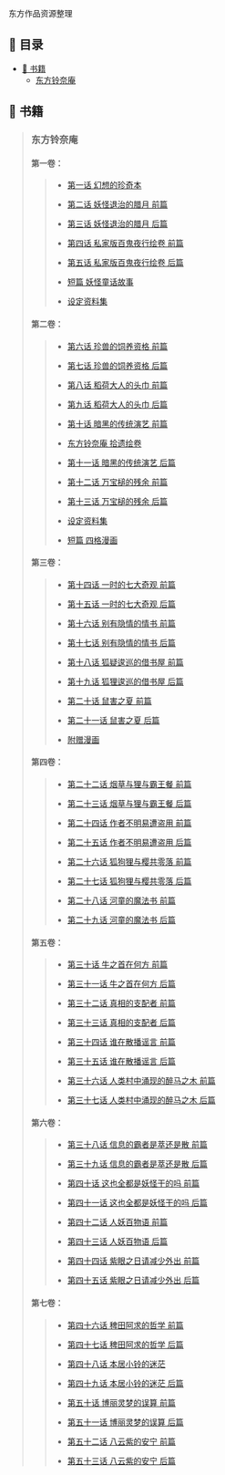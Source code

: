 <span class="bigger"> 东方作品资源整理 </span>

## 🧭 目录
- [<fx> 📕 书籍 </fx></fx>](#-书籍)
  - [<fx> 东方铃奈庵 </fx></fx>](东方铃奈庵)

## 📕 书籍

> ### 东方铃奈庵
> 
> #### 第一卷：
> 
> > - <a href="https://bbs.nyasama.com/forum.php?mod=viewthread&amp;tid=19006" title="第一話　幻想の稀覯本 | 页码：001-003，005-027"><fx>第一话 幻想的珍奇本</fx></a>
> > 
> > - <a href="https://bbs.nyasama.com/forum.php?mod=viewthread&amp;tid=19720" title="第二話　妖怪退治の師走　前編 | 页码：> 029-053"><fx>第二话  妖怪退治的腊月 前篇</fx></a>
> > 
> > - <a href="https://bbs.nyasama.com/forum.php?mod=viewthread&amp;tid=20341" title="第三話　妖怪退治の師走　後編 | 页码：> 055-081"><fx>第三话  妖怪退治的腊月 后篇</fx></a>
> > 
> > - <a href="https://bbs.nyasama.com/forum.php?mod=viewthread&amp;tid=21225" title="第四話　私家版 百鬼夜行絵巻　前編 | 页> 码：083-100"><fx>第四话 私家版百鬼夜行绘卷 前篇</fx></a>
> > 
> > - <a href="https://bbs.nyasama.com/forum.php?mod=viewthread&amp;tid=22135" title="第五話　私家版 百鬼夜行絵巻　後編 | 页> 码：101-122"><fx>第五话 私家版百鬼夜行绘卷 后篇</fx></a>
> > 
> > - <a href="https://bbs.nyasama.com/forum.php?mod=viewthread&amp;tid=22648" title="読み切り　妖怪おとぎ話 | 页码：125-135"><fx>短篇 妖怪童话故事</fx></a>
> > 
> > - <a href="https://bbs.nyasama.com/forum.php?mod=viewthread&amp;tid=22648" title="資料設定集 | 页码：137-146"><fx>设定资料集</fx></a>
> 
> #### 第二卷：
> 
> > - <a href="https://bbs.nyasama.com/forum.php?mod=viewthread&amp;tid=23374" title="第六話　珍獣の飼育資格　前編 | 页码：> 001-003，005-020"><fx>第六话 珍兽的饲养资格 前篇</fx></a>
> > 
> > - <a href="https://bbs.nyasama.com/forum.php?mod=viewthread&amp;tid=24532" title="第七話　珍獣の飼育資格　後編 | 页码：> 021-043"><fx>第七话 珍兽的饲养资格 后篇</fx></a>
> > 
> > - <a href="https://bbs.nyasama.com/forum.php?mod=viewthread&amp;tid=25777" title="第八話　お稲荷さんの頭巾　前編 | 页码：> 045-063"><fx>第八话 稻荷大人的头巾 前篇</fx></a>
> > 
> > - <a href="https://bbs.nyasama.com/forum.php?mod=viewthread&amp;tid=26515" title="第九話　お稲荷さんの頭巾　後編 | 页码：> 065-084"><fx>第九话 稻荷大人的头巾 后篇</fx></a>
> > 
> > - <a href="https://bbs.nyasama.com/forum.php?mod=viewthread&amp;tid=28045" title="第十話　暗黒の伝統芸能　前編 | 页码：> 087-104"><fx>第十话 暗黑的传统演艺 前篇</fx></a>
> > 
> > - <a href="https://bbs.nyasama.com/forum.php?mod=viewthread&amp;tid=28065" title="東方鈴奈庵 拾遺繪卷 | 单行本中未收录"><fx>东方铃奈庵 拾遗绘卷</fx></a>
> > 
> > - <a href="https://bbs.nyasama.com/forum.php?mod=viewthread&amp;tid=29180" title="第十一話　暗黒の伝統芸能　後編 | 页码：> 105-124"><fx>第十一话 暗黑的传统演艺 后篇</fx></a>
> > 
> > - <a href="https://bbs.nyasama.com/forum.php?mod=viewthread&amp;tid=29727" title="第十二話　打ち出の小槌の残滓　前編 | 页码：> 127-147"><fx>第十二话 万宝槌的残余 前篇</fx></a>
> > 
> > - <a href="https://bbs.nyasama.com/forum.php?mod=viewthread&amp;tid=30262" title="第十三話　打ち出の小槌の残滓　後編 | 页码：> 149-170"><fx>第十三话 万宝槌的残余 后篇</fx></a>
> > 
> > - <a href="https://bbs.nyasama.com/forum.php?mod=viewthread&amp;tid=35629" title="資料設定集 | 页码：171-174"><fx>设定资料集</fx></a>
> > 
> > - <a href="https://bbs.nyasama.com/forum.php?mod=viewthread&amp;tid=35629" title="読み切り　四コマ漫画 | 页码：175-178"><fx>短篇 四格漫画</fx></a>
> 
> #### 第三卷：
> 
> > - <a href="https://bbs.nyasama.com/forum.php?mod=viewthread&amp;tid=33478" title="第十四話　苟且のセブンワンダー　前編 | 页> 码：001-003，005-020"><fx>第十四话 一时的七大奇观 前篇</fx></a>
> > 
> > - <a href="https://bbs.nyasama.com/forum.php?mod=viewthread&amp;tid=34701" title="第十五話　苟且のセブンワンダー　後編 | 页> 码：021-040"><fx>第十五话 一时的七大奇观 后篇</fx></a>
> > 
> > - <a href="https://bbs.nyasama.com/forum.php?mod=viewthread&amp;tid=34878" title="第十六話　曰く付きの艶書　前編 | 页码：> 043-062"><fx>第十六话 别有隐情的情书 前篇</fx></a>
> > 
> > - <a href="https://bbs.nyasama.com/forum.php?mod=viewthread&amp;tid=36645" title="第十七話　曰く付きの艶書　後編 | 页码：> 063-084"><fx>第十七话 别有隐情的情书 后篇</fx></a>
> > 
> > - <a href="https://bbs.nyasama.com/forum.php?mod=viewthread&amp;tid=37720" title="第十八話　狐疑逡巡する貸本屋　前編 | 页> 码：085-102"><fx>第十八话 狐疑逡巡的借书屋 前篇</fx></a>
> > 
> > - <a href="https://bbs.nyasama.com/forum.php?mod=viewthread&amp;tid=39031" title="第十九話　狐疑逡巡する貸本屋　後編 | 页> 码：103-125"><fx>第十九话 狐狸逡巡的借书屋 后篇</fx></a>
> > 
> > - <a href="https://bbs.nyasama.com/forum.php?mod=viewthread&amp;tid=39272" title="第二十話　鼠害の夏　前編 | 页码：127-145"><fx>第二十话 鼠害之夏 前篇</fx></a>
> > 
> > - <a href="https://bbs.nyasama.com/forum.php?mod=viewthread&amp;tid=41347" title="第二十一話　鼠害の夏　後編 | 页码：147-171"><fx>第二十一话 鼠害之夏 后篇</fx></a>
> > 
> > - <a href="https://bbs.nyasama.com/forum.php?mod=viewthread&amp;tid=1839380" title="おまけ漫画 | 页码：176-178"><fx>附赠漫画</fx></a>
> 
> #### 第四卷：
> 
> > - <a href="https://bbs.nyasama.com/forum.php?mod=viewthread&amp;tid=43436" title="第二十二話　煙草と狸と無銭飲食　前編 > | 页码：001-003，005-022"><fx>第二十二话 烟草与狸与霸王餐 前篇</fx></a>
> > 
> > - <a href="https://bbs.nyasama.com/forum.php?mod=viewthread&amp;tid=44756" title="第二十三話　煙草と狸と無銭飲食　後編 > | 页码：023-043"><fx>第二十三话 烟草与狸与霸王餐 后篇</fx></a>
> > 
> > - <a href="https://bbs.nyasama.com/forum.php?mod=viewthread&amp;tid=46173" title="第二十四話　著者不明は容易く盗まれる　> 前編 | 页码：045-062"><fx>第二十四话 作者不明易遭盗用 前篇</fx></a>
> > 
> > - <a href="https://bbs.nyasama.com/forum.php?mod=viewthread&amp;tid=46276" title="第二十五話　著者不明は容易く盗まれる　> 後編 | 页码：065-089"><fx>第二十五话 作者不明易遭盗用 后篇</fx></a>
> > 
> > - <a href="https://bbs.nyasama.com/forum.php?mod=viewthread&amp;tid=46277" title="第二十六話　狐狗狸さんは桜と共に散りぬ> 　前編 | 页码：091-107"><fx>第二十六话 狐狗狸与樱共零落 前篇</fx></a>
> > 
> > - <a href="https://bbs.nyasama.com/forum.php?mod=viewthread&amp;tid=47938" title="第二十七話　狐狗狸さんは桜と共に散りぬ> 　後編 | 页码：109-131"><fx>第二十七话 狐狗狸与樱共零落 后篇</fx></a>
> > 
> > - <a href="https://bbs.nyasama.com/forum.php?mod=viewthread&amp;tid=48395" title="第二十八話　河童のグリモワール　前編 | 页> 码：133-149"><fx>第二十八话 河童的魔法书 前篇</fx></a>
> > 
> > - <a href="https://bbs.nyasama.com/forum.php?mod=viewthread&amp;tid=49157" title="第二十九話　河童のグリモワール　後編 | 页> 码：151-173"><fx>第二十九话 河童的魔法书 后篇</fx></a>
> 
> #### 第五卷：
> 
> > - <a href="https://bbs.nyasama.com/forum.php?mod=viewthread&amp;tid=50294" title="第三十話　牛の首は何処にあるのか　前編 | 页> 码：001-003，005-020"><fx>第三十话 牛之首在何方 前篇</fx></a>
> > 
> > - <a href="https://bbs.nyasama.com/forum.php?mod=viewthread&amp;tid=52251" title="第三十一話　牛の首は何処にあるのか　後編 > | 页码：023-043"><fx>第三十一话 牛之首在何方 后篇</fx></a>
> > 
> > - <a href="https://bbs.nyasama.com/forum.php?mod=viewthread&amp;tid=54318" title="第三十二話　真実の支配者　前編 | 页码：> 045-061"><fx>第三十二话 真相的支配者 前篇</fx></a>
> > 
> > - <a href="https://bbs.nyasama.com/forum.php?mod=viewthread&amp;tid=55346" title="第三十三話　真実の支配者　後編 | 页码：> 063-082"><fx>第三十三话 真相的支配者 后篇</fx></a>
> > 
> > - <a href="https://bbs.nyasama.com/forum.php?mod=viewthread&amp;tid=56429" title="第三十四話　誰がデマゴギーを広めるのか　前> 編 | 页码：085-105"><fx>第三十四话 谁在散播谣言 前篇</fx></a>
> > 
> > - <a href="https://bbs.nyasama.com/forum.php?mod=viewthread&amp;tid=57392" title="第三十五話　誰がデマゴギーを広めるのか　後> 編 | 页码：107-130"><fx>第三十五话 谁在散播谣言 后篇</fx></a>
> > 
> > - <a href="https://bbs.nyasama.com/forum.php?mod=viewthread&amp;tid=57483" title="第三十六話　人里に湧く馬の酔う木> 　前編 | 页码：133-150"><fx>第三十六话 人类村中涌现的醉马之木 前篇</fx></a>
> > 
> > - <a href="https://bbs.nyasama.com/forum.php?mod=viewthread&amp;tid=58620" title="第三十七話　人里に湧く馬の酔う木> 　後編 | 页码：153-173"><fx>第三十七话 人类村中涌现的醉马之木 后篇</fx></a>
> 
> #### 第六卷：
> 
> > - <a href="https://bbs.nyasama.com/forum.php?mod=viewthread&amp;tid=59527" title="第三十八話　情報の覇者は萃か散か　> 前編 | 页码：001-003，005-020"><fx>第三十八话 信息的霸者是萃还是散 前篇</fx></a>
> > 
> > - <a href="https://bbs.nyasama.com/forum.php?mod=viewthread&amp;tid=60495" title="第三十九話　情報の覇者は萃か散か　> 後編 | 页码：021-036"><fx>第三十九话 信息的霸者是萃还是散 后篇</fx></a>
> > 
> > - <a href="https://bbs.nyasama.com/forum.php?mod=viewthread&amp;tid=61239" title="第四十話　これも全て妖怪の仕業なのか> 　前編 | 页码：039-057"><fx>第四十话 这也全都是妖怪干的吗 前篇</fx></a>
> > 
> > - <a href="https://bbs.nyasama.com/forum.php?mod=viewthread&amp;tid=62225" title="第四十一話　これも全て妖怪の仕業な> のか　後編 | 页码：059-082"><fx>第四十一话 这也全都是妖怪干的吗 后篇</fx></a>
> > 
> > - <a href="https://bbs.nyasama.com/forum.php?mod=viewthread&amp;tid=62671" title="第四十二話　人妖百物語　前編 | 页码：> 085-100"><fx>第四十二话 人妖百物语 前篇</fx></a>
> > 
> > - <a href="https://bbs.nyasama.com/forum.php?mod=viewthread&amp;tid=63807" title="第四十三話　人妖百物語　後編 | 页码：> 101-119"><fx>第四十三话 人妖百物语 后篇</fx></a>
> > 
> > - <a href="https://bbs.nyasama.com/forum.php?mod=viewthread&amp;tid=64393" title="第四十四話　紫色の日は外出を控えまし> ょう　前編 | 页码：121-137"><fx>第四十四话 紫眼之日请减少外出 前篇</fx></a>
> > 
> > - <a href="https://bbs.nyasama.com/forum.php?mod=viewthread&amp;tid=65036" title="第四十五話　紫色の日は外出を控えまし> ょう　後編 | 页码：139-158"><fx>第四十五话 紫眼之日请减少外出 后篇</fx></a>
> 
> #### 第七卷：
> 
> > - <a href="https://bbs.nyasama.com/forum.php?mod=viewthread&amp;tid=66621" title="第四十六話　稗田阿求の哲学　前編 | 页> 码：001-003，005-016"><fx>第四十六话 稗田阿求的哲学 前篇</fx></a>
> > 
> > - <a href="https://bbs.nyasama.com/forum.php?mod=viewthread&amp;tid=66622" title="第四十七話　稗田阿求の哲学　後編 | 页> 码：017-029"><fx>第四十七话 稗田阿求的哲学 后篇</fx></a>
> > 
> > - <a href="https://bbs.nyasama.com/forum.php?mod=viewthread&amp;tid=67042" title="第四十八話　本居小鈴の葛藤　前編 | 页码：> 031-046"><fx>第四十八话 本居小铃的迷茫</fx></a>
> > 
> > - <a href="https://bbs.nyasama.com/forum.php?mod=viewthread&amp;tid=67265" title="第四十九話　本居小鈴の葛藤　後編 | 页> 码：047-067"><fx>第四十九话 本居小铃的迷茫 后篇</fx></a>
> > 
> > - <a href="https://bbs.nyasama.com/forum.php?mod=viewthread&amp;tid=69360" title="第五十話　博麗霊夢の誤算　前編 | 页码：> 069-092"><fx>第五十话 博丽灵梦的误算 前篇</fx></a>
> > 
> > - <a href="https://bbs.nyasama.com/forum.php?mod=viewthread&amp;tid=69879" title="第五十一話　博麗霊夢の誤算　後編 | 页> 码：093-117"><fx>第五十一话 博丽灵梦的误算 后篇</fx></a>
> > 
> > - <a href="https://bbs.nyasama.com/forum.php?mod=viewthread&amp;tid=70226" title="第五十二話　八雲紫の安寧　前編 | 页码：> 119-131"><fx>第五十二话 八云紫的安宁 前篇</fx></a>
> > 
> > - <a href="https://bbs.nyasama.com/forum.php?mod=viewthread&amp;tid=70894" title="最終話　八雲紫の安寧　後編 | 页码：> 133-151"><fx>第五十三话 八云紫的安宁 后篇</fx></a>
> 
